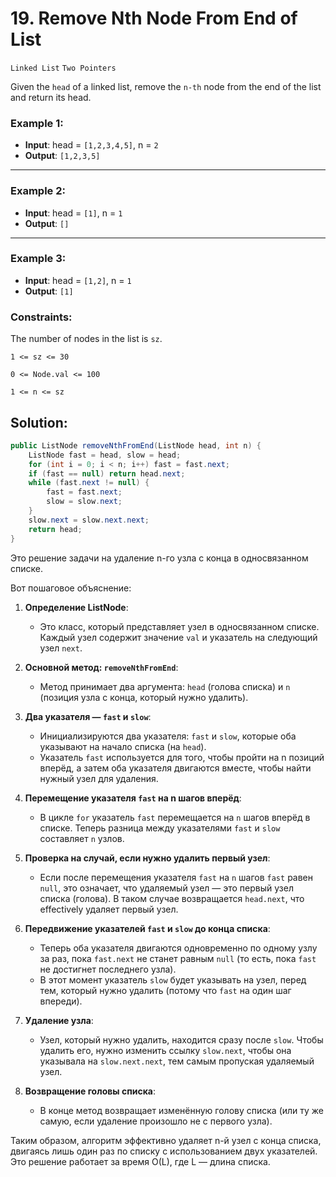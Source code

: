 # 19. Remove Nth Node From End of List
`Linked List` `Two Pointers`

Given the `head` of a linked list, remove the `n-th` node from the end of the list and return its head.

### Example 1:
- **Input**: head = `[1,2,3,4,5]`, n = `2`
- **Output**: `[1,2,3,5]`
_____

### Example 2:

- **Input**: head = `[1]`, n = `1`
- **Output**: `[]`

____

### Example 3:

- **Input**: head = `[1,2]`, n = `1`
- **Output**: `[1]`


### Constraints:

The number of nodes in the list is `sz`.

`1 <= sz <= 30`

`0 <= Node.val <= 100`

`1 <= n <= sz`

## Solution:

```java
public ListNode removeNthFromEnd(ListNode head, int n) {
    ListNode fast = head, slow = head;
    for (int i = 0; i < n; i++) fast = fast.next;
    if (fast == null) return head.next;
    while (fast.next != null) {
        fast = fast.next;
        slow = slow.next;
    }
    slow.next = slow.next.next;
    return head;
}
```

Это решение задачи на удаление n-го узла с конца в односвязанном списке.

Вот пошаговое объяснение:

1. **Определение ListNode**:
    - Это класс, который представляет узел в односвязанном списке. Каждый узел содержит значение `val` и указатель на следующий узел `next`.

2. **Основной метод: `removeNthFromEnd`**:
    - Метод принимает два аргумента: `head` (голова списка) и `n` (позиция узла с конца, который нужно удалить).

3. **Два указателя — `fast` и `slow`**:
    - Инициализируются два указателя: `fast` и `slow`, которые оба указывают на начало списка (на `head`).
    - Указатель `fast` используется для того, чтобы пройти на n позиций вперёд, а затем оба указателя двигаются вместе, чтобы найти нужный узел для удаления.

4. **Перемещение указателя `fast` на n шагов вперёд**:
    - В цикле `for` указатель `fast` перемещается на `n` шагов вперёд в списке. Теперь разница между указателями `fast` и `slow` составляет `n` узлов.

5. **Проверка на случай, если нужно удалить первый узел**:
    - Если после перемещения указателя `fast` на `n` шагов `fast` равен `null`, это означает, что удаляемый узел — это первый узел списка (голова). В таком случае возвращается `head.next`, что effectively удаляет первый узел.

6. **Передвижение указателей `fast` и `slow` до конца списка**:
    - Теперь оба указателя двигаются одновременно по одному узлу за раз, пока `fast.next` не станет равным `null` (то есть, пока `fast` не достигнет последнего узла).
    - В этот момент указатель `slow` будет указывать на узел, перед тем, который нужно удалить (потому что `fast` на один шаг впереди).

7. **Удаление узла**:
    - Узел, который нужно удалить, находится сразу после `slow`. Чтобы удалить его, нужно изменить ссылку `slow.next`, чтобы она указывала на `slow.next.next`, тем самым пропуская удаляемый узел.

8. **Возвращение головы списка**:
    - В конце метод возвращает изменённую голову списка (или ту же самую, если удаление произошло не с первого узла).

Таким образом, алгоритм эффективно удаляет n-й узел с конца списка, двигаясь лишь один раз по списку с использованием двух указателей. Это решение работает за время O(L), где L — длина списка.